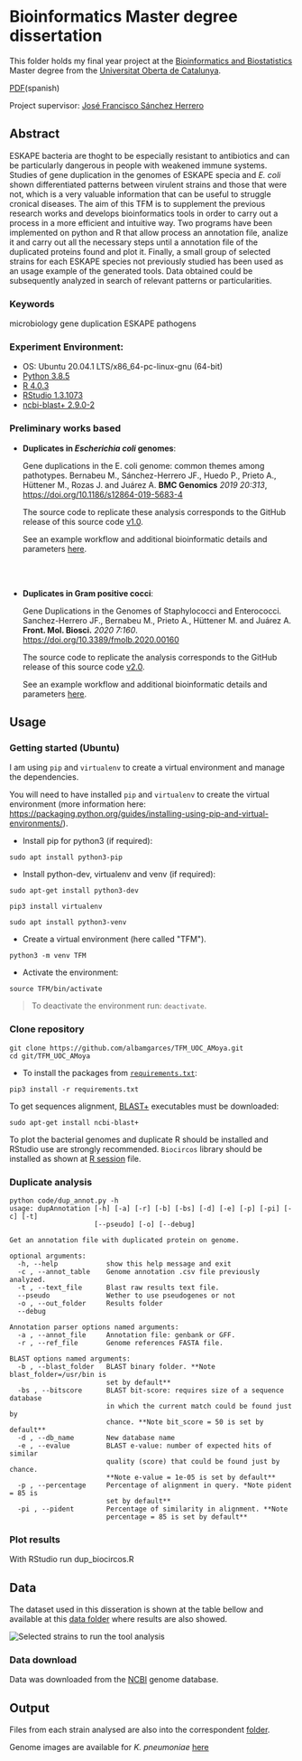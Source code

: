 # Bioinformatics Master degree dissertation

This folder holds my final year project at the [Bioinformatics and Biostatistics](https://estudios.uoc.edu/es/masters-universitarios/bioinformatica-bioestadistica/presentacion) Master degree from the [Universitat Oberta de Catalunya](https://www.uoc.edu).

[PDF](https://github.com/albamgarces/TFM_UOC_AMoya/blob/main/memoria/AlbaMoyaGarces_MemoriaFinal.pdf)(spanish)

Project supervisor: [José Francisco Sánchez Herrero](https://github.com/JFsanchezherrero)

## Abstract
ESKAPE bacteria are thoght to be especially resistant to antibiotics and can be particularly dangerous in people with weakened immune systems. Studies of gene duplication in the genomes of ESKAPE specia and *E. coli* shown differentiated patterns between virulent strains and those that were not, which is a very valuable information that can be useful to struggle cronical diseases. The aim of this TFM is to supplement the previous research works and develops bioinformatics tools in order to carry out a process in a more efficient and intuitive way. Two programs have been implemented on python and R that allow process an annotation file, analize it and carry out all the necessary steps until a annotation file of the duplicated proteins found and plot it. Finally, a small group of selected strains for each ESKAPE species not previously studied has been used as an usage example of the generated tools. Data obtained could be subsequently analyzed in search of relevant patterns or particularities.

### Keywords
microbiology
gene duplication
ESKAPE pathogens

### Experiment Environment:

+ OS: Ubuntu 20.04.1 LTS/x86_64-pc-linux-gnu (64-bit)
+ [Python 3.8.5](https://python.org)
+ [R 4.0.3](https://www.r-project.org/)
+ [RStudio 1.3.1073](https://rstudio.com/)
+ [ncbi-blast+ 2.9.0-2](https://blast.ncbi.nlm.nih.gov/Blast.cgi?CMD=Web&PAGE_TYPE=BlastDocs&DOC_TYPE=Download)

### Preliminary works based

- **Duplicates in *Escherichia coli* genomes**: 

	Gene duplications in the E. coli genome: common themes among pathotypes. Bernabeu M., Sánchez-Herrero JF., Huedo P., Prieto A., Hüttener M., Rozas J. and Juárez A. **BMC Genomics** *2019 20:313*, https://doi.org/10.1186/s12864-019-5683-4

	The source code to replicate these analysis corresponds to the GitHub release of this source code [v1.0](https://github.com/molevol-ub/BacterialDuplicates/releases/tag/v1.0). 

	See an example workflow and additional bioinformatic details and parameters [here](https://github.com/molevol-ub/BacterialDuplicates/blob/master/Ecoli/README.md).

	<br/><br/>

- **Duplicates in Gram positive cocci**:

	Gene Duplications in the Genomes of Staphylococci and Enterococci. Sanchez-Herrero JF., Bernabeu M., Prieto A., Hüttener M. and Juárez A. **Front. Mol. Biosci.** *2020 7:160*. https://doi.org/10.3389/fmolb.2020.00160

	The source code to replicate the analysis corresponds to the GitHub release of this source code [v2.0](https://github.com/molevol-ub/BacterialDuplicates/releases/tag/v2.0). 

	See an example workflow and additional bioinformatic details and parameters [here](https://github.com/molevol-ub/BacterialDuplicates/blob/master/Gram_positive/README.md).

## Usage

### Getting started (Ubuntu)

I am using `pip` and `virtualenv` to create a virtual environment and manage the dependencies.

You will need to have installed `pip` and `virtualenv` to create the virtual environment (more information here: https://packaging.python.org/guides/installing-using-pip-and-virtual-environments/).

- Install pip for python3 (if required):
```
sudo apt install python3-pip
```

- Install python-dev, virtualenv and venv (if required):

```
sudo apt-get install python3-dev
```
```
pip3 install virtualenv
```
```
sudo apt install python3-venv
```

- Create a virtual environment (here called "TFM").
```
python3 -m venv TFM
```

- Activate the environment:
```
source TFM/bin/activate
```
> To deactivate the environment run: `deactivate`. 

### Clone repository

```
git clone https://github.com/albamgarces/TFM_UOC_AMoya.git
cd git/TFM_UOC_AMoya
```

- To install the packages from [`requirements.txt`](https://github.com/albamgarces/memoria/requeriments/pythonenv_requirements.txt):

```
pip3 install -r requirements.txt
```

To get sequences alignment, [BLAST+](https://blast.ncbi.nlm.nih.gov/Blast.cgi?CMD=Web&PAGE_TYPE=BlastDocs&DOC_TYPE=Download) executables must be downloaded:

```
sudo apt-get install ncbi-blast+
```

To plot the bacterial genomes and duplicate R should be installed and RStudio use are strongly recommended. `Biocircos` library should be installed as shown at [R session](https://github.com/albamgarces/TFM_UOC_AMoya/blob/main/memoria/requeriments/Rsessioninfo) file.

### Duplicate analysis

```
python code/dup_annot.py -h
usage: dupAnnotation [-h] [-a] [-r] [-b] [-bs] [-d] [-e] [-p] [-pi] [-c] [-t]
                     [--pseudo] [-o] [--debug]

Get an annotation file with duplicated protein on genome.

optional arguments:
  -h, --help            show this help message and exit
  -c , --annot_table    Genome annotation .csv file previously analyzed.
  -t , --text_file      Blast raw results text file.
  --pseudo              Wether to use pseudogenes or not
  -o , --out_folder     Results folder
  --debug

Annotation parser options named arguments:
  -a , --annot_file     Annotation file: genbank or GFF.
  -r , --ref_file       Genome references FASTA file.

BLAST options named arguments:
  -b , --blast_folder   BLAST binary folder. **Note blast_folder=/usr/bin is
                        set by default**
  -bs , --bitscore      BLAST bit-score: requires size of a sequence database
                        in which the current match could be found just by
                        chance. **Note bit_score = 50 is set by default**
  -d , --db_name        New database name
  -e , --evalue         BLAST e-value: number of expected hits of similar
                        quality (score) that could be found just by chance.
                        **Note e-value = 1e-05 is set by default**
  -p , --percentage     Percentage of alignment in query. *Note pident = 85 is
                        set by default**
  -pi , --pident        Percentage of similarity in alignment. **Note
                        percentage = 85 is set by default**
```

### Plot results

With RStudio run dup_biocircos.R


## Data

The dataset used in this disseration is shown at the table bellow and available at this [data folder](https://github.com/albamgarces/TFM_UOC_AMoya/tree/main/data) where results are also showed.

![Selected strains to run the tool analysis](https://github.com/albamgarces/TFM_UOC_AMoya/blob/main/memoria/selected_strains.png)

### Data download

Data was downloaded from the [NCBI](https://www.ncbi.nlm.nih.gov/genome/browse#!/overview/) genome database.

## Output

Files from each strain analysed are also into the correspondent [folder](https://github.com/albamgarces/TFM_UOC_AMoya/tree/main/data).

Genome images are available for *K. pneumoniae* [here](https://github.com/albamgarces/TFM_UOC_AMoya/tree/main/data/Kpneumoniae/biocircos_images)



